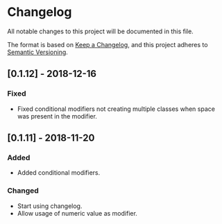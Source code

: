 # Changelog
All notable changes to this project will be documented in this file.

The format is based on [Keep a Changelog](https://keepachangelog.com/en/1.0.0/),
and this project adheres to [Semantic Versioning](https://semver.org/spec/v2.0.0.html).

## [0.1.12] - 2018-12-16
### Fixed
- Fixed conditional modifiers not creating multiple classes when space was present in the modifier.

## [0.1.11] - 2018-11-20
### Added
- Added conditional modifiers.

### Changed
- Start using changelog.
- Allow usage of numeric value as modifier.
